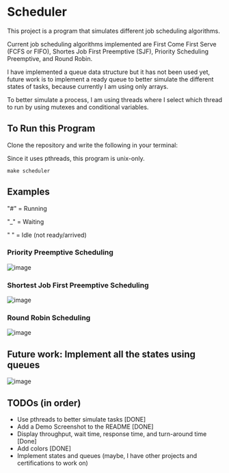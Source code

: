 # Scheduler
This project is a program that simulates different job scheduling algorithms. 

Current job scheduling algorithms implemented are First Come First Serve (FCFS or FIFO), Shortes Job First Preemptive (SJF), Priority Scheduling Preemptive, and Round Robin.

I have implemented a queue data structure but it has not been used yet, future work is to implement a ready queue to better simulate the different states of tasks, because currently I am using only arrays.

To better simulate a process, I am using threads where I select which thread to run by using mutexes and conditional variables.

## To Run this Program
Clone the repository and write the following in your terminal:

Since it uses pthreads, this program is unix-only.
```
make scheduler
```

## Examples
"#" = Running

"_" = Waiting

" " = Idle (not ready/arrived)
### Priority Preemptive Scheduling
![image](https://github.com/user-attachments/assets/2d47027f-f79d-4bf0-ae2e-e8da1cb2c49f)

### Shortest Job First Preemptive Scheduling
![image](https://github.com/user-attachments/assets/5ae07b15-eb7f-4951-9fcc-f5c7d59b6ed2)

### Round Robin Scheduling
![image](https://github.com/user-attachments/assets/eb61c0da-98ab-4038-9c69-903a0f18ceb5)

## Future work: Implement all the states using queues
![image](https://github.com/user-attachments/assets/147399d2-f6c6-4f5d-bf1d-4541ccbe5113)

## TODOs (in order)
- Use pthreads to better simulate tasks [DONE]
- Add a Demo Screenshot to the README [DONE]
- Display throughput, wait time, response time, and turn-around time [Done]
- Add colors [DONE]
- Implement states and queues (maybe, I have other projects and certifications to work on)
